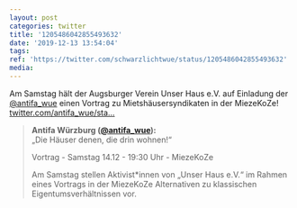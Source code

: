 ```yaml
---
layout: post
categories: twitter
title: '1205486042855493632'
date: '2019-12-13 13:54:04'
tags: 
ref: 'https://twitter.com/schwarzlichtwue/status/1205486042855493632'
media:
---
```

Am Samstag hält der Augsburger Verein Unser Haus e.V. auf Einladung der [@antifa_wue](https://twitter.com/antifa_wue) einen Vortrag zu Mietshäusersyndikaten in der MiezeKoZe! [twitter.com/antifa_wue/sta…](https://twitter.com/antifa_wue/status/1205480049941585920) 


> <b>Antifa Würzburg ([@antifa_wue](https://twitter.com/antifa_wue)):</b>  
>„Die Häuser denen, die drin wohnen!“  
>  
>Vortrag - Samstag 14.12 - 19:30 Uhr - MiezeKoZe  
>  
>  
>  
>Am Samstag stellen Aktivist\*innen von „Unser Haus e.V.“ im Rahmen eines Vortrags in der MiezeKoZe Alternativen zu klassischen Eigentumsverhältnissen vor.   
>  
>  

